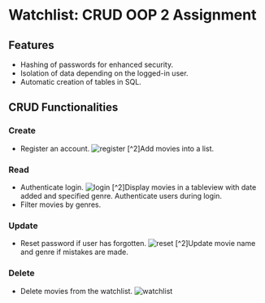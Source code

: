 # Watchlist: CRUD OOP 2 Assignment

## Features
- Hashing of passwords for enhanced security.
- Isolation of data depending on the logged-in user.
- Automatic creation of tables in SQL.

## CRUD Functionalities

### Create
- Register an account.
  ![register](https://github.com/ZenXen7/WatchlistCRUD/assets/119471599/c19af663-7db5-46b6-bf00-7f317a7d47f2)
  [^2]Add movies into a list.

### Read
- Authenticate login.
  ![login](https://github.com/ZenXen7/WatchlistCRUD/assets/119471599/login.png)
  [^2]Display movies in a tableview with date added and specified genre.
  Authenticate users during login.
- Filter movies by genres.

### Update
- Reset password if user has forgotten.
  ![reset](https://github.com/ZenXen7/WatchlistCRUD/assets/119471599/bfacfd20-444e-48f9-b1ce-9f74d5d406f4)
  [^2]Update movie name and genre if mistakes are made.

### Delete
- Delete movies from the watchlist.
  ![watchlist](https://github.com/ZenXen7/WatchlistCRUD/assets/119471599/976a4950-54a8-4f4a-8b12-45c698bd79a5)
